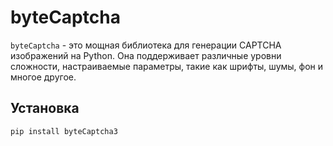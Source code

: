 # byteCaptcha

`byteCaptcha` - это мощная библиотека для генерации CAPTCHA изображений на Python. Она поддерживает различные уровни сложности, настраиваемые параметры, такие как шрифты, шумы, фон и многое другое.

## Установка

```bash
pip install byteCaptcha3
